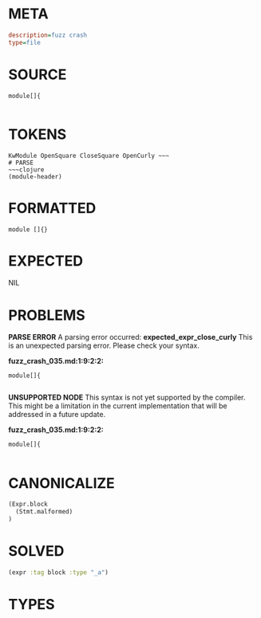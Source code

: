 # META
~~~ini
description=fuzz crash
type=file
~~~
# SOURCE
~~~roc
module[]{
 
~~~
# TOKENS
~~~text
KwModule OpenSquare CloseSquare OpenCurly ~~~
# PARSE
~~~clojure
(module-header)
~~~
# FORMATTED
~~~roc
module []{}
~~~
# EXPECTED
NIL
# PROBLEMS
**PARSE ERROR**
A parsing error occurred: **expected_expr_close_curly**
This is an unexpected parsing error. Please check your syntax.

**fuzz_crash_035.md:1:9:2:2:**
```roc
module[]{
 
```


**UNSUPPORTED NODE**
This syntax is not yet supported by the compiler.
This might be a limitation in the current implementation that will be addressed in a future update.

**fuzz_crash_035.md:1:9:2:2:**
```roc
module[]{
 
```


# CANONICALIZE
~~~clojure
(Expr.block
  (Stmt.malformed)
)
~~~
# SOLVED
~~~clojure
(expr :tag block :type "_a")
~~~
# TYPES
~~~roc
~~~
